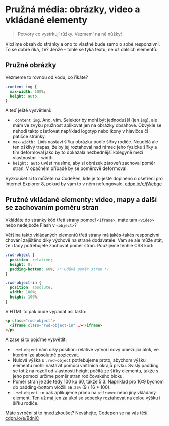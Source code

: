 # Pružná média: obrázky, video a vkládané elementy

> Potvory co vystrkují růžky. Vezmem' na ně nůžky!

Vložíme obsah do stránky a ono to vlastně bude samo o sobě responzivní. To se dobře říká, že? Jenže – tohle se týká textu, ne už dalších elementů. 

## Pružné obrázky

Vezmeme to rovnou od kódu, co říkáte?

```css
.content img {
  max-width: 100%;
  height: auto;
}
```

A teď ještě vysvětlení:

* `.content img`. Ano, vím. Selektor by mohl být jednodušší (jen `img`), ale mám ve zvyku pružnost aplikovat jen na obrázky obsahové. Obvykle se nehodí takto ošetřovat například logotyp nebo ikony v hlavičce či patičce stránky.
* `max-width: 100%` nastaví šířku obrázku podle šířky rodiče. Neudělá ale ten ošklivý trapas, že by jej roztahoval nad rámec jeho fyzické šířky a tím deformoval jako by to dokázala nezbednější kolegyně mezi vlastnostmi – width.
* `height: auto` uvést musíme, aby si obrázek zároveň zachoval poměr stran. V opačném případě by se poměrově deformoval.

Vyzkoušet si to můžete na CodePen, kde je to ještě doplněno o ošetření pro Internet Explorer 8, pokud by vám to v něm nefungovalo. [cdpn.io/e/jWebge](http://codepen.io/machal/pen/jWebge)


## Pružné vkládané elementy: video, mapy a další se zachovaním poměru stran

Vkládáte do stránky kód třetí strany pomocí `<iframe>`, máte tam `<video>` nebo nedejbože Flash v `<object>`?

Většina takto vkládaných elementů třetí strany má jakés-takés responzivní chování zajištěno díky výchově na straně dodavatele. Vám se ale může stát, že i tady potřebujete zachovat poměr stran. Použijeme tenhle CSS kód:

```css
.rwd-object {
  position: relative;
  height: 0;
  padding-bottom: 60%; /* Udává poměr stran */
}

.rwd-object-in {
  position: absolute;
  width: 100%;
  height: 100%;
}
```

V HTML to pak bude vypadat asi takto:

```html
<p class="rwd-object">
  <iframe class="rwd-object-in" …></iframe>
</p>
```

A zase si to pojďme vysvětlit:

* `.rwd-object` nám díky position: relative vytvoří nový omezující blok, ve kterém lze absolutně pozicovat.
* Nulová výška u `.rwd-object` potřebujeme proto, abychom výšku elementu mohli nastavit pomocí vnitřních okrajů prvku. Svislý padding se totiž na rozdíl od vlastnosti height počítá ze šířky elementu, takže s jeho pomocí určíme poměr stran rodičovského bloku.
* Poměr stran je zde tedy 100 ku 60, takže 5:3. Například pro 16:9 bychom do padding-bottom vložili `56.25%` (9 / 16 * 100).
* `.rwd-object-in` pak aplikujeme přímo na `<iframe>` nebo jiný vkládaný element. Ten už má jen za úkol se sobecky roztahovat na celou výšku i šířku rodiče.

Máte svrbění si to hned zkoušet?  Neváhejte, Codepen se na vás těší. [cdpn.io/e/BdniC](http://codepen.io/machal/pen/BdniC)
